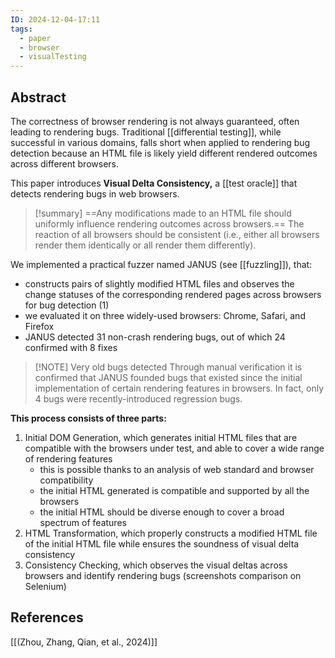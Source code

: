 ```yaml
---
ID: 2024-12-04-17:11
tags:
  - paper
  - browser
  - visualTesting
---
```

## Abstract

The correctness of browser rendering is not always guaranteed, often leading to rendering bugs. Traditional [[differential testing]], while successful in various domains, falls short when applied to rendering bug detection because an HTML file is likely yield different rendered outcomes across different browsers.

This paper introduces **Visual Delta Consistency,** a [[test oracle]] that detects rendering bugs in web browsers.

> [!summary]
> ==Any modifications made to an HTML file should uniformly influence rendering outcomes across browsers.== The reaction of all browsers should be consistent (i.e., either all browsers render them identically or all render them differently).

We implemented a practical fuzzer named JANUS (see [[fuzzling]]), that:
- constructs pairs of slightly modified HTML files and observes the change statuses of the corresponding rendered pages across browsers for bug detection (1)
- we evaluated it on three widely-used browsers: Chrome, Safari, and Firefox
- JANUS detected 31 non-crash rendering bugs, out of which 24 confirmed with 8 fixes

> [!NOTE] Very old bugs detected
> Through manual verification it is confirmed that JANUS founded bugs that existed since the initial implementation of certain rendering features in browsers. In fact, only 4 bugs were recently-introduced regression bugs.

**This process consists of three parts:**
1. Initial DOM Generation, which generates initial HTML files that are compatible with the browsers under test, and able to cover a wide range of rendering features
	- this is possible thanks to an analysis of web standard and browser compatibility
	- the initial HTML generated is compatible and supported by all the browsers
	- the initial HTML should be diverse enough to cover a broad spectrum of features
2. HTML Transformation, which properly constructs a modified HTML file of the initial HTML file while ensures the soundness of visual delta consistency
3. Consistency Checking, which observes the visual deltas across browsers and identify rendering bugs (screenshots comparison on Selenium)

## References
[[(Zhou, Zhang, Qian, et al., 2024)]]